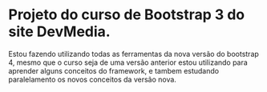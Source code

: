 # Projeto do curso de Bootstrap 3 do site DevMedia.

Estou fazendo utilizando todas as ferramentas da nova versão do bootstrap 4, mesmo que o curso seja de uma versão anterior estou utilizando para aprender alguns conceitos do framework, e tambem estudando paralelamento os novos conceitos da versão nova.
